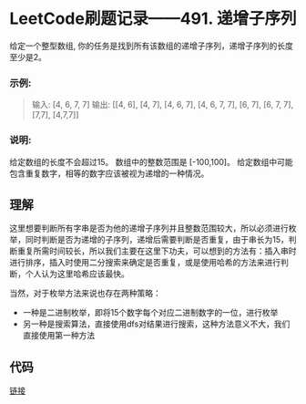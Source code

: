 # LeetCode刷题记录——491. 递增子序列

给定一个整型数组, 你的任务是找到所有该数组的递增子序列，递增子序列的长度至少是2。

### 示例:

> 输入: [4, 6, 7, 7]
> 输出: [[4, 6], [4, 7], [4, 6, 7], [4, 6, 7, 7], [6, 7], [6, 7, 7], [7,7], [4,7,7]]

### 说明:

给定数组的长度不会超过15。
数组中的整数范围是 [-100,100]。
给定数组中可能包含重复数字，相等的数字应该被视为递增的一种情况。

## 理解

这里想要判断所有字串是否为他的递增子序列并且整数范围较大，所以必须进行枚举，同时判断是否为递增的子序列，递增后需要判断是否重复，由于串长为15，判断重复所需时间较长，所以我们主要在这里下功夫，可以想到的方法有：插入串时进行排序，插入时使用二分搜索来确定是否重复，或是使用哈希的方法来进行判断，个人认为这里哈希应该最快。

当然，对于枚举方法来说也存在两种策略：
- 一种是二进制枚举，即将15个数字每个对应二进制数字的一位，进行枚举
- 另一种是搜索算法，直接使用dfs对结果进行搜索，这种方法意义不大，我们直接使用第一种方法

## 代码

[链接](./491.cpp)